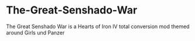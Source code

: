 # The-Great-Senshado-War
The Great Senshado War is a Hearts of Iron IV total conversion mod themed around Girls und Panzer
